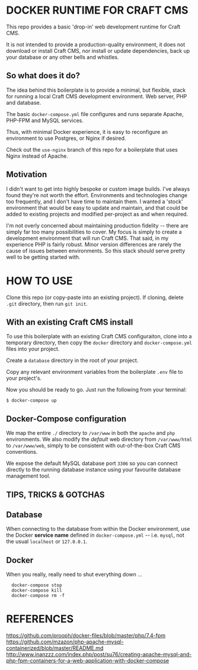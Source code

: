 # DOCKER RUNTIME FOR CRAFT CMS

This repo provides a basic 'drop-in' web development runtime for Craft CMS.

It is not intended to provide a production-quality environment, it does not download or install Craft CMS, nor install or update dependencies, back up your database or any other bells and whistles.

## So what does it do?

The idea behind this boilerplate is to provide a minimal, but flexible, stack for running a local Craft CMS development environment. Web server, PHP and database.

The basic `docker-compose.yml` file configures and runs separate Apache, PHP-FPM and MySQL services.

Thus, with minimal Docker experience, it is easy to reconfigure an environment to use Postgres, or Nginx if desired.

Check out the `use-nginx` branch of this repo for a boilerplate that uses Nginx instead of Apache.

## Motivation

I didn't want to get into highly bespoke or custom image builds. I've always found they're not worth the effort. Environments and technologies change too frequently, and I don't have time to maintain them. I wanted a 'stock' environment that would be easy to update and maintain, and that could be added to existing projects and modified per-project as and when required.

I'm not overly concerned about maintaining production fidelity -- there are simply far too many possibilities to cover. My focus is simply to create a development environment that will run Craft CMS. That said, in my experience PHP is fairly robust. Minor version differences are rarely the cause of issues between environments. So this stack should serve pretty well to be getting started with.


# HOW TO USE

Clone this repo (or copy-paste into an existing project).
If cloning, delete `.git` directory, then run `git init`.

## With an existing Craft CMS install

To use this boilerplate with an existing Craft CMS configuraiton, clone into a temporary directory, then copy the `docker` directory and `docker-compose.yml` files into your project.

Create a `database` directory in the root of your project.

Copy any relevant environment variables from the boilerplate `.env` file to your project's.

Now you should be ready to go. Just run the following from your terminal:

```shell
$ docker-compose up
```


## Docker-Compose configuration

We map the entire `./` directory to `/var/www` in both the `apache` and `php` environments.
We also modify the _default_ web directory from `/var/www/html` to `/var/www/web`, simply to be consistent with out-of-the-box Craft CMS conventions.

We expose the default MySQL database port `3306` so you can connect directly to the running database instance using your favourite database management tool.

## TIPS, TRICKS & GOTCHAS

## Database
When connecting to the database from within the Docker environment, use the Docker **service name** defined in `docker-compose.yml` -- i.e. `mysql`, not the usual `localhost` or `127.0.0.1`.

## Docker

When you really, really need to shut everything down ...
```shell
  docker-compose stop
  docker-compose kill
  docker-compose rm -f
```

# REFERENCES

https://github.com/prooph/docker-files/blob/master/php/7.4-fpm  
https://github.com/mzazon/php-apache-mysql-containerized/blob/master/README.md  
http://www.inanzzz.com/index.php/post/su76/creating-apache-mysql-and-php-fpm-containers-for-a-web-application-with-docker-compose